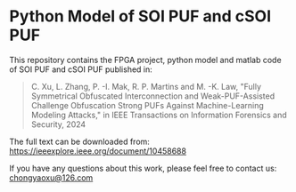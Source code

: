 # Python Model of SOI PUF and cSOI PUF
This repository contains the FPGA project, python model and matlab code of SOI PUF and cSOI PUF published in:

> C. Xu, L. Zhang, P. -I. Mak, R. P. Martins and M. -K. Law, "Fully Symmetrical Obfuscated Interconnection and Weak-PUF-Assisted Challenge Obfuscation Strong PUFs Against Machine-Learning Modeling Attacks," in IEEE Transactions on Information Forensics and Security, 2024

The full text can be downloaded from:
https://ieeexplore.ieee.org/document/10458688

If you have any questions about this work, please feel free to contact us: chongyaoxu@126.com
